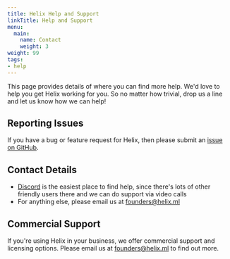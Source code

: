 ```yaml
---
title: Helix Help and Support
linkTitle: Help and Support
menu:
  main:
    name: Contact
    weight: 3
weight: 99
tags:
- help
---
```


This page provides details of where you can find more help. We'd love to help you get Helix working for you. So no matter how trivial, drop us a line and let us know how we can help!

## Reporting Issues

If you have a bug or feature request for Helix, then please submit an [issue on GitHub](https://github.com/helixml/helix/issues).

## Contact Details

- [Discord](https://discord.gg/VJftd844GE) is the easiest place to find help, since there's lots of other friendly users there and we can do support via video calls
- For anything else, please email us at [founders@helix.ml](mailto:founders@helix.ml)

## Commercial Support

If you're using Helix in your business, we offer commercial support and licensing options. Please email us at [founders@helix.ml](mailto:founders@helix.ml) to find out more.
